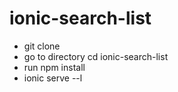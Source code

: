 # ionic-search-list

* git clone 
* go to directory cd ionic-search-list
* run npm install
* ionic serve --l
